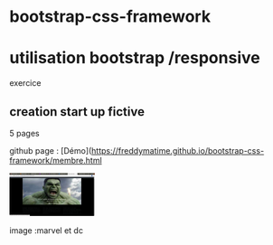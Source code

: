 # bootstrap-css-framework


# utilisation bootstrap /responsive
exercice
## creation start up fictive 
5 pages




 github page : [Démo](https://freddymatime.github.io/bootstrap-css-framework/membre.html

<img src="img/capt.jpg" style="width:30%;">




image :marvel et dc
